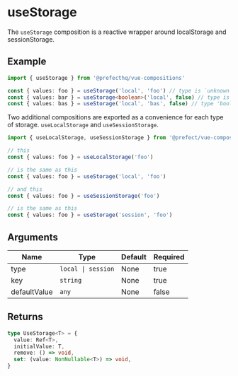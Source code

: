 # useStorage
The `useStorage` composition is a reactive wrapper around localStorage and sessionStorage. 

## Example
```typescript
import { useStorage } from '@prefecthq/vue-compositions'

const { values: foo } = useStorage('local', 'foo') // type is `unknown`
const { values: bar } = useStorage<boolean>('local', false) // type is `boolean`
const { values: bas } = useStorage('local', 'bas', false) // type 'boolean'
```
Two additional compositions are exported as a convenience for each type of storage. `useLocalStorage` and `useSessionStorage`. 
```typescript
import { useLocalStorage, useSessionStorage } from '@prefect/vue-compositions'

// this
const { values: foo } = useLocalStorage('foo')

// is the same as this
const { values: foo } = useStorage('local', 'foo')

// and this
const { values: foo } = useSessionStorage('foo')

// is the same as this
const { values: foo } = useStorage('session', 'foo')

```

## Arguments
| Name         | Type               | Default | Required
|--------------|--------------------|---------|-----------|
| type         | `local \| session` | None    | true
| key          | `string`           | None    | true
| defaultValue | `any`              | None    | false

## Returns
```typescript
type UseStorage<T> = {
  value: Ref<T>,
  initialValue: T,
  remove: () => void,
  set: (value: NonNullable<T>) => void,
}
```
